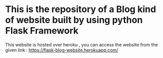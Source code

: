 # This is the repository of a Blog kind of website built by using python Flask Framework
This website is hosted over heroku , you can access the website from the given link : https://flask-blog-website.herokuapp.com/

